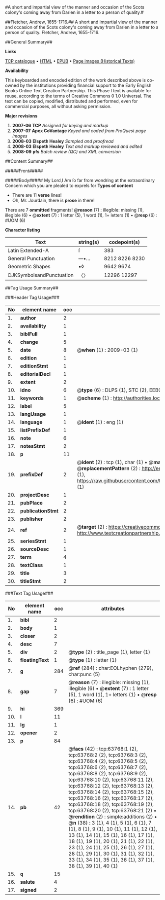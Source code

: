 #A short and impartial view of the manner and occasion of the Scots colony's coming away from Darien in a letter to a person of quality.#

##Fletcher, Andrew, 1655-1716.##
A short and impartial view of the manner and occasion of the Scots colony's coming away from Darien in a letter to a person of quality.
Fletcher, Andrew, 1655-1716.

##General Summary##

**Links**

[TCP catalogue](http://www.ota.ox.ac.uk/tcp/)  • 
[HTML](http://tei.it.ox.ac.uk/tcp/Texts-HTML/free/A39/A39785.html)  • 
[EPUB](http://tei.it.ox.ac.uk/tcp/Texts-EPUB/free/A39/A39785.epub) • 
[Page images (Historical Texts)](https://data.historicaltexts.jisc.ac.uk/view?pubId=eebo-12581343e&pageId=eebo-12581343e-63768-1)

**Availability**

This keyboarded and encoded edition of the
	       work described above is co-owned by the institutions
	       providing financial support to the Early English Books
	       Online Text Creation Partnership. This Phase I text is
	       available for reuse, according to the terms of Creative
	       Commons 0 1.0 Universal. The text can be copied,
	       modified, distributed and performed, even for
	       commercial purposes, all without asking permission.

**Major revisions**

1. __2007-06__ __TCP__ *Assigned for keying and markup*
1. __2007-07__ __Apex CoVantage__ *Keyed and coded from ProQuest page images*
1. __2008-03__ __Elspeth Healey__ *Sampled and proofread*
1. __2008-03__ __Elspeth Healey__ *Text and markup reviewed and edited*
1. __2008-09__ __pfs__ *Batch review (QC) and XML conversion*

##Content Summary##

#####Front#####

#####Body#####
My Lord,I Am ſo far from wondring at the extraordinary Concern which you are pleaſed to expreſs for 
**Types of content**

  * There are 11 **verse** lines!
  * Oh, Mr. Jourdain, there is **prose** in there!

There are 7 **ommitted** fragments! 
 @__reason__ (7) : illegible: missing (1), illegible (6)  •  @__extent__ (7) : 1 letter (5), 1 word (1), 1+ letters (1)  •  @__resp__ (6) : #UOM (6)

**Character listing**


|Text|string(s)|codepoint(s)|
|---|---|---|
|Latin Extended-A|ſ|383|
|General Punctuation|—•…|8212 8226 8230|
|Geometric Shapes|▪◊|9642 9674|
|CJKSymbolsandPunctuation|〈〉|12296 12297|

##Tag Usage Summary##

###Header Tag Usage###

|No|element name|occ|attributes|
|---|---|---|---|
|1.|__author__|2||
|2.|__availability__|1||
|3.|__biblFull__|1||
|4.|__change__|5||
|5.|__date__|8| @__when__ (1) : 2009-03 (1)|
|6.|__edition__|1||
|7.|__editionStmt__|1||
|8.|__editorialDecl__|1||
|9.|__extent__|2||
|10.|__idno__|6| @__type__ (6) : DLPS (1), STC (2), EEBO-CITATION (1), OCLC (1), VID (1)|
|11.|__keywords__|1| @__scheme__ (1) : http://authorities.loc.gov/ (1)|
|12.|__label__|5||
|13.|__langUsage__|1||
|14.|__language__|1| @__ident__ (1) : eng (1)|
|15.|__listPrefixDef__|1||
|16.|__note__|6||
|17.|__notesStmt__|2||
|18.|__p__|11||
|19.|__prefixDef__|2| @__ident__ (2) : tcp (1), char (1)  •  @__matchPattern__ (2) : ([0-9\-]+):([0-9IVX]+) (1), (.+) (1)  •  @__replacementPattern__ (2) : http://eebo.chadwyck.com/downloadtiff?vid=$1&page=$2 (1), https://raw.githubusercontent.com/textcreationpartnership/Texts/master/tcpchars.xml#$1 (1)|
|20.|__projectDesc__|1||
|21.|__pubPlace__|2||
|22.|__publicationStmt__|2||
|23.|__publisher__|2||
|24.|__ref__|2| @__target__ (2) : https://creativecommons.org/publicdomain/zero/1.0/ (1), http://www.textcreationpartnership.org/docs/. (1)|
|25.|__seriesStmt__|1||
|26.|__sourceDesc__|1||
|27.|__term__|4||
|28.|__textClass__|1||
|29.|__title__|3||
|30.|__titleStmt__|2||


###Text Tag Usage###

|No|element name|occ|attributes|
|---|---|---|---|
|1.|__bibl__|2||
|2.|__body__|1||
|3.|__closer__|2||
|4.|__desc__|7||
|5.|__div__|2| @__type__ (2) : title_page (1), letter (1)|
|6.|__floatingText__|1| @__type__ (1) : letter (1)|
|7.|__g__|284| @__ref__ (284) : char:EOLhyphen (279), char:punc (5)|
|8.|__gap__|7| @__reason__ (7) : illegible: missing (1), illegible (6)  •  @__extent__ (7) : 1 letter (5), 1 word (1), 1+ letters (1)  •  @__resp__ (6) : #UOM (6)|
|9.|__hi__|369||
|10.|__l__|11||
|11.|__lg__|1||
|12.|__opener__|2||
|13.|__p__|84||
|14.|__pb__|42| @__facs__ (42) : tcp:63768:1 (2), tcp:63768:2 (2), tcp:63768:3 (2), tcp:63768:4 (2), tcp:63768:5 (2), tcp:63768:6 (2), tcp:63768:7 (2), tcp:63768:8 (2), tcp:63768:9 (2), tcp:63768:10 (2), tcp:63768:11 (2), tcp:63768:12 (2), tcp:63768:13 (2), tcp:63768:14 (2), tcp:63768:15 (2), tcp:63768:16 (2), tcp:63768:17 (2), tcp:63768:18 (2), tcp:63768:19 (2), tcp:63768:20 (2), tcp:63768:21 (2)  •  @__rendition__ (2) : simple:additions (2)  •  @__n__ (38) : 3 (1), 4 (1), 5 (1), 6 (1), 7 (1), 8 (1), 9 (1), 10 (1), 11 (1), 12 (1), 13 (1), 14 (1), 15 (1), 16 (1), 17 (1), 18 (1), 19 (1), 20 (1), 21 (1), 22 (1), 23 (1), 24 (1), 25 (1), 26 (1), 27 (1), 28 (1), 29 (1), 30 (1), 31 (1), 32 (1), 33 (1), 34 (1), 35 (1), 36 (1), 37 (1), 38 (1), 39 (1), 40 (1)|
|15.|__q__|15||
|16.|__salute__|4||
|17.|__signed__|2||
